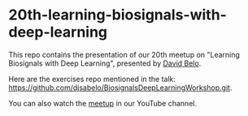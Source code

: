 # 20th-learning-biosignals-with-deep-learning

This repo contains the presentation of our 20th meetup on "Learning Biosignals with Deep Learning", presented by [David Belo](https://www.linkedin.com/in/djdasilva/).

Here are the exercises repo mentioned in the talk: https://github.com/djsabelo/BiosignalsDeepLearningWorkshop.git.

You can also watch the [meetup](https://youtu.be/3nPRCn85zmA) in our YouTube channel.
